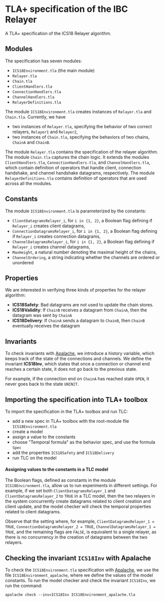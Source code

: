 # TLA+ specification of the IBC Relayer

A TLA+ specification of the ICS18 Relayer algorithm.

## Modules

The specification has seven modules: 
  - `ICS18Environment.tla` (the main module)
  - `Relayer.tla` 
  - `Chain.tla`
  - `ClientHandlers.tla`
  - `ConnectionHandlers.tla`
  - `ChannelHandlers.tla`
  - `RelayerDefinitions.tla`

The module `ICS18Environment.tla` creates instances of `Relayer.tla` and 
`Chain.tla`. Currently, we have 
 - two instances of `Relayer.tla`, specifying the behavior of two correct relayers, `Relayer1` and `Relayer2`,
 - two instances of `Chain.tla`, specifying the behaviors of two chains, `ChainA` and `ChainB`.

The module `Relayer.tla` contains the specification of the relayer algorithm. 
The module `Chain.tla` captures the chain logic. 
It extends the modules `ClientHandlers.tla`, 
`ConnectionHandlers.tla`, and `ChannelHandlers.tla`, which contain definition of 
operators that handle client, connection handshake, and channel handshake
datagrams, respectively.
The module `RelayerDefinitions.tla` contains definition of operators that are used across all the 
modules.

## Constants

The module `ICS18Environment.tla` is parameterized by the constants:
 - `ClientDatagramsRelayer_i`, for `i in {1, 2}`, a Boolean flag defining if `Relayer_i` creates client datagrams, 
 - `ConnectionDatagramsRelayer_i`, for `i in {1, 2}`, a Boolean flag defining if `Relayer_i` creates connection datagrams,
 - `ChannelDatagramsRelayer_i`, for `i in {1, 2}`, a Boolean flag defining if `Relayer_i` creates channel datagrams,
 - `MaxHeight`, a natural number denoting the maximal height of the chains,
 - `ChannelOrdering`, a string indicating whether the channels are ordered or unordered 

## Properties

We are interested in verifying three kinds of properties for the relayer algorithm:
- **ICS18Safety**: Bad datagrams are not used to update the chain stores.
- **ICS18Validity**: If `ChainB` receives a datagram from `ChainA`, then the datagram was sent by `ChainA` 
- **ICS18Delivery**: If `ChainA` sends a datagram to `ChainB`, then `ChainB` eventually receives the datagram

## Invariants
To check invariants with [Apalache](https://github.com/informalsystems/apalache/), we introduce a history variable, which keeps track of the state of the connections 
and channels.
We define the invariant **ICS18Inv**, which states that 
once a connection or channel end reaches a certain state, 
it does not go back to the previous state. 

For example, if the connection end on `ChainA` has 
reached state `OPEN`, it never goes back to the state `UNINIT`.


## Importing the specification into TLA+ toolbox

To import the specification in the TLA+ toolbox and run TLC:
  - add a new spec in TLA+ toolbox with the root-module file `ICS18Environment.tla` 
  - create a model
  - assign a value to the constants
  - choose "Temporal formula" as the behavior spec, and use the formula `Spec`
  - add the properties `ICS18Safety` and `ICS18Delivery`
  - run TLC on the model
  
#### Assigning values to the constants in a TLC model

The Boolean flags, defined as constants in the module `ICS18Environment.tla`, allow us to run experiments in different settings. For example, if we set both `ClientDatagramsRelayer_1` and `ClientDatagramsRelayer_2` to `TRUE` in a TLC model, then the two relayers in the system concurrently create datagrams related to client creation and client update, and the model checker will check the temporal properties related to client datagrams. 

Observe that the setting where, for example,  `ClientDatagramsRelayer_1 = TRUE`, `ConnectionDatagramsRelayer_2 = TRUE`, `ChannelDatagramsRelayer_1 = TRUE`, and the remaining flags are `FALSE`, is equivalent to  a single relayer, as there is no concurrency in the creation of datagrams between the two relayers. 

## Checking the invariant `ICS18Inv` with Apalache

To check the `ICS18Environment.tla` specification with [Apalache](https://github.com/informalsystems/apalache/), we use the file `ICS18Environment_apalache`, where we define the values of the model constants. To run the model checker and check the invariant `ICS18Inv`, we run the command:
```shell
apalache check --inv=ICS18Inv ICS18Environment_apalache.tla
```